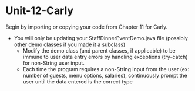 # Unit-12-Carly

Begin by importing or copying your code from Chapter 11 for Carly.

- You will only be updating your StaffDinnerEventDemo.java file (possibly other demo classes if you made it a subclass)
  - Modify the demo class (and parent classes, if applicable) to be immune to user data entry errors by handling exceptions (try-catch) for non-String user input.
  - Each time the program requires a non-String input from the user (ex: number of guests, menu options, salaries), continuously prompt the user until the data entered is the correct type
